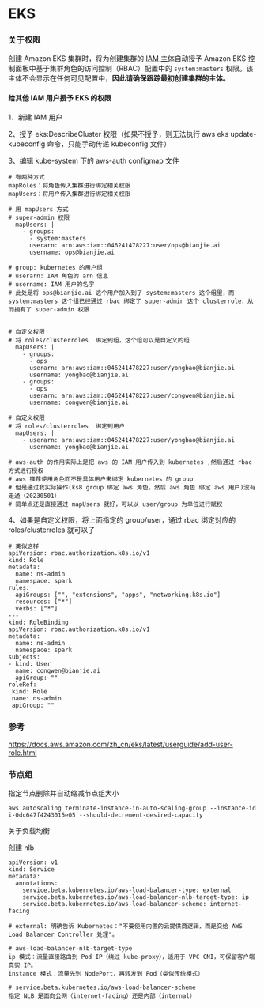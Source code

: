 # EKS

### 关于权限

创建 Amazon EKS 集群时，将为创建集群的 [IAM 主体](https://docs.aws.amazon.com/IAM/latest/UserGuide/id_roles_terms-and-concepts.html)自动授予 Amazon EKS 控制面板中基于集群角色的访问控制（RBAC）配置中的 `system:masters` 权限。该主体不会显示在任何可见配置中，**因此请确保跟踪最初创建集群的主体。**

#### 给其他 IAM 用户授予 EKS 的权限

1、新建 IAM 用户

2、授予 eks:DescribeCluster 权限（如果不授予，则无法执行 aws eks update-kubeconfig 命令，只能手动传递 kubeconfig 文件）

3、编辑 kube-system 下的 aws-auth configmap 文件

```
# 有两种方式
mapRoles：将角色传入集群进行绑定相关权限
mapUsers：将用户传入集群进行绑定相关权限

# 用 mapUsers 方式
# super-admin 权限
  mapUsers: |
    - groups:
      - system:masters
      userarn: arn:aws:iam::046241478227:user/ops@bianjie.ai
      username: ops@bianjie.ai

# group: kubernetes 的用户组
# userarn: IAM 角色的 arn 信息
# username: IAM 用户的名字
# 此处是将 ops@bianjie.ai 这个用户加入到了 system:masters 这个组里，而 system:masters 这个组已经通过 rbac 绑定了 super-admin 这个 clusterrole，从而拥有了 super-admin 权限


# 自定义权限
# 将 roles/clusterroles  绑定到组，这个组可以是自定义的组
  mapUsers: |
    - groups:
      - ops
      userarn: arn:aws:iam::046241478227:user/yongbao@bianjie.ai
      username: yongbao@bianjie.ai
    - groups:
      - ops
      userarn: arn:aws:iam::046241478227:user/congwen@bianjie.ai
      username: congwen@bianjie.ai

# 自定义权限
# 将 roles/clusterroles  绑定到用户
  mapUsers: |
    - userarn: arn:aws:iam::046241478227:user/yongbao@bianjie.ai
      username: yongbao@bianjie.ai

# aws-auth 的作用实际上是把 aws 的 IAM 用户传入到 kubernetes ,然后通过 rbac 方式进行授权
# aws 推荐使用角色而不是具体用户来绑定 kubernetes 的 group
# 但是通过我实际操作(ks8 group 绑定 aws 角色，然后 aws 角色 绑定 aws 用户)没有走通（20230501）
# 简单点还是直接通过 mapUsers 就好，可以以 user/group 为单位进行赋权
```

4、如果是自定义权限，将上面指定的 group/user，通过 rbac 绑定对应的 roles/clusterroles 就可以了

```
# 类似这样
apiVersion: rbac.authorization.k8s.io/v1
kind: Role
metadata:
  name: ns-admin
  namespace: spark
rules:
- apiGroups: ["", "extensions", "apps", "networking.k8s.io"]
  resources: ["*"]
  verbs: ["*"]
---
kind: RoleBinding
apiVersion: rbac.authorization.k8s.io/v1
metadata:
  name: ns-admin
  namespace: spark
subjects: 
- kind: User
  name: congwen@bianjie.ai
  apiGroup: ""
roleRef:
 kind: Role
 name: ns-admin
 apiGroup: ""
```



### 参考

https://docs.aws.amazon.com/zh_cn/eks/latest/userguide/add-user-role.html



### 节点组

指定节点删除并自动缩减节点组大小

```
aws autoscaling terminate-instance-in-auto-scaling-group --instance-id i-0dc647f4243015e05 --should-decrement-desired-capacity
```



关于负载均衡

创建 nlb

```
apiVersion: v1
kind: Service
metadata:
  annotations:
    service.beta.kubernetes.io/aws-load-balancer-type: external
    service.beta.kubernetes.io/aws-load-balancer-nlb-target-type: ip
    service.beta.kubernetes.io/aws-load-balancer-scheme: internet-facing

# external: 明确告诉 Kubernetes："不要使用内置的云提供商逻辑，而是交给 AWS Load Balancer Controller 处理"。

# aws-load-balancer-nlb-target-type
ip 模式：流量直接路由到 Pod IP（绕过 kube-proxy），适用于 VPC CNI，可保留客户端真实 IP。
instance 模式：流量先到 NodePort，再转发到 Pod（类似传统模式）

# service.beta.kubernetes.io/aws-load-balancer-scheme
指定 NLB 是面向公网（internet-facing）还是内部（internal）


```

